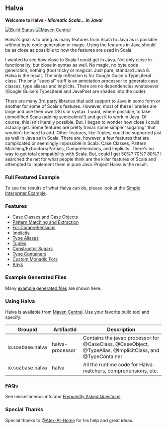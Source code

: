 ## Halva

**Welcome to Halva - _Idiomatic Scala... in Java!_**

[![Build Status](https://travis-ci.org/Randgalt/halva.svg?branch=master)](https://travis-ci.org/Randgalt/halva)
[![Maven Central](https://img.shields.io/maven-central/v/io.soabase.halva/halva.svg)](http://search.maven.org/#search%7Cga%7C1%7Chalva)

Halva's goal is to bring as many features from Scala to Java as is possible _without_ byte code generation 
or magic. Using the features in Java should be as close as possibile to how the features are used in Scala.

I wanted to see how close to Scala I could get in Java. Not only close in functionality, but close in syntax as well.
No magic, no byte code generation, nothing (too) tricky or magical. Just pure, standard Java 8. Halva is the result. The only reflection is for Google Guice's TypeLiteral class. The only "special" stuff is an annotation processor to generate case classes, type aliases and implicits. There are no dependencies whatsoever (Google Guice's TypeLiteral and JavaPoet are shaded into the code).

There are many 3rd party libraries that add support to Java in some form or another for some of Scala's features. However, most of these libraries are large and use their own DSLs or syntax. I want, where possible, to take unmodified Scala (adding semicolons!!) and get it to work in Java. Of course, this isn't literally possible. But, I began to wonder how close I could actually get.
Some features are pretty trivial: some simple "sugaring" that wouldn't be hard to add. Other features, like Tuples, could be supported just as well in Java as in Scala. There are, however, a few features that are complicated or seemingly impossible in Scala: Case Classes, Pattern Matching/Extractors/Partials, Comprehensions, and Implicits. There's no way to get total compatibility with Scala. But, could I get 50%? 70%? 80%? I searched the net for what people think are the killer features of Scala and attempted to implement them in pure Java. Project Halva is the result.

### Full Featured Example

To see the results of what Halva can do, please look at the [Simple Interpreter Example](../../tree/master/examples/README.md).

### Features

* [Case Classes and Case Objects](../../tree/master/halva/src/main/java/io/soabase/halva/caseclass/README.md)
* [Pattern Matching and Extraction](../../tree/master/halva/src/main/java/io/soabase/halva/matcher/README.md)
* [For Comprehensions](../../tree/master/halva/src/main/java/io/soabase/halva/comprehension/README.md)
* [Implicits](../../tree/master/halva/src/main/java/io/soabase/halva/implicit/README.md)
* [Type Aliases](../../tree/master/halva/src/main/java/io/soabase/halva/alias/README.md)
* [Tuples](../../tree/master/halva/src/main/java/io/soabase/halva/tuple/README.md)
* [Constructor Sugars](../../tree/master/halva/src/main/java/io/soabase/halva/sugar/README.md)
* [Type Containers](../../tree/master/halva/src/main/java/io/soabase/halva/container/README.md)
* [Custom Monadic Fors](../../tree/master/halva/src/main/java/io/soabase/halva/comprehension/CUSTOM.md)
* [Anys](../../tree/master/halva/src/main/java/io/soabase/halva/any/README.md)

### Example Generated Files

Many [example generated files](../../tree/master/examples/example-generated/README.md) are shown here.

### Using Halva

Halva is available from [Maven Central](http://search.maven.org/#search%7Cga%7C1%7Chalva). Use your favorite build tool and specify:

| GroupId | ArtifactId | Description |
|---------|------------|-------------|
| io.soabase.halva | halva-processor | Contains the javac processor for @CaseClass, @CaseObject, @TypeAlias, @ImplicitClass, and @TypeContainer |
| io.soabase.halva | halva | All the runtime code for Halva: matchers, comprehensions, etc. |

### FAQs

See miscellaneous info and [Frequently Asked Questions](FAQ.md)  

### Special Thanks

Special thanks to [@Alex-At-Home](https://github.com/Alex-At-Home) for his help and great ideas.
